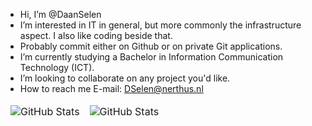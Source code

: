 - Hi, I’m @DaanSelen
- I’m interested in IT in general, but more commonly the infrastructure aspect. I also like coding beside that.
- Probably commit either on Github or on private Git applications.
- I’m currently studying a Bachelor in Information Communication Technology (ICT).
- I’m looking to collaborate on any project you'd like.
- How to reach me
E-mail: DSelen@nerthus.nl

<table align="center" border="0" cellpadding="0" cellspacing="0">
  <thead>
    <tr>
      <td>
        <img
          src="https://github-readme-stats.vercel.app/api?username=DaanSelen&show_icons=true&locale=en&theme=tokyonight&count_private=false"
          alt="GitHub Stats"
        />
      </td>
      <td>
        <img
          src="https://streak-stats.demolab.com/?user=DaanSelen&theme=tokyonight"
          alt="GitHub Stats"
        />
      </td>
    </tr>
  </thead>
</table>
